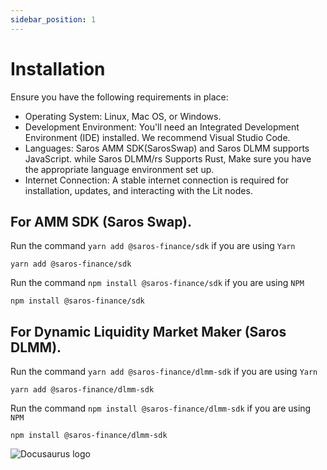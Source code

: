 ```yaml
---
sidebar_position: 1
---
```


# Installation

Ensure you have the following requirements in place:

- Operating System: Linux, Mac OS, or Windows.
- Development Environment: You'll need an Integrated Development Environment (IDE) installed. We recommend Visual Studio Code.
- Languages: Saros AMM SDK(SarosSwap) and Saros DLMM supports JavaScript. while Saros DLMM/rs Supports Rust, Make sure you have the appropriate language environment set up.
- Internet Connection: A stable internet connection is required for installation, updates, and interacting with the Lit nodes.

## For AMM SDK (Saros Swap).

Run the command `yarn add @saros-finance/sdk` if you are using `Yarn`

```
yarn add @saros-finance/sdk
```

Run the command `npm install @saros-finance/sdk` if you are using `NPM`

```
npm install @saros-finance/sdk
```

## For Dynamic Liquidity Market Maker (Saros DLMM).

Run the command `yarn add @saros-finance/dlmm-sdk` if you are using `Yarn`

```
yarn add @saros-finance/dlmm-sdk
```

Run the command `npm install @saros-finance/dlmm-sdk` if you are using `NPM`

```
npm install @saros-finance/dlmm-sdk
```

![Docusaurus logo](/img/saros.svg)
